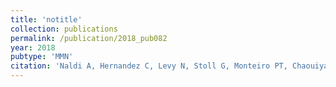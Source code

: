 ```yaml
---
title: 'notitle'
collection: publications
permalink: /publication/2018_pub082
year: 2018
pubtype: 'MMN'
citation: 'Naldi A, Hernandez C, Levy N, Stoll G, Monteiro PT, Chaouiya C, Helikar T, Zinovyev A, Calzone L, Cohen-Boulakia S, Thieffry D, Paulev&eacute; L. The CoLoMoTo Interactive Notebook: Accessible and Reproducible Computational Analyses for Qualitative Biological Networks. 2018. <i>Front Physiol</i> 9:680.'
---
```

